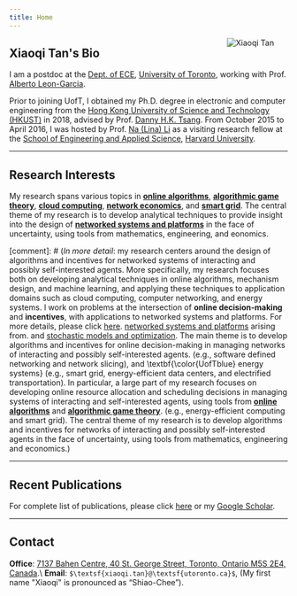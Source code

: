 ```yaml
---
title: Home
---
```



[<img src="/img/xiaoqi.png" style="max-width:13%;min-width:110px;float:right" alt="Xiaoqi Tan" />](https://xiaoqitan.org)

## Xiaoqi Tan's Bio

I am a postdoc at the [Dept. of ECE](https://www.ece.utoronto.ca), [University of Toronto](https://utoronto.ca), working with Prof. [Alberto Leon-Garcia](https://www.nal.utoronto.ca/).  

Prior to joining UofT, I obtained my Ph.D. degree in electronic and computer engineering from the [Hong Kong University of Science and Technology (HKUST)](https://www.ust.hk/) in 2018, advised by Prof. [Danny H.K. Tsang](https://eetsang.home.ece.ust.hk/). From October 2015 to April 2016, I was hosted by Prof. [Na (Lina) Li](https://nali.seas.harvard.edu/) as a visiting research fellow at the [School of Engineering and Applied Science](https://www.seas.harvard.edu/), [Harvard University](https://harvard.edu).

---
## Research Interests

My research spans various topics in [**online algorithms**](/research/#online_algorithms), [**algorithmic game theory**](/research/#mechanism_design), [**cloud computing**](/research/#cloud_computing),  [**network economics**](/research/#networking),  and [**smart grid**](/research/#smart_grid). The central theme of my research is to develop analytical techniques to provide insight into the design of [**networked systems and platforms**](/research/#research_overview) in the face of uncertainty, using tools from mathematics, engineering, and eonomics.


[comment]: # (*In more detail*: my research centers around the design of algorithms and incentives for networked systems of interacting and possibly self-interested agents. More specifically, my research focuses both on developing analytical techniques in online algorithms, mechanism design, and machine learning, and applying these techniques to  application domains such as cloud computing, computer networking, and energy systems. I work on problems at the intersection of **online decision-making** and **incentives**, with applications to networked systems and platforms. For more details, please click [here](/research). [networked systems and platforms](/research/#research_overview) arising from. and [stochastic models and optimization](/research/#stochastic_models). The main theme is to develop algorithms and incentives for online decision-making in managing networks of interacting and possibly self-interested agents. (e.g., software defined networking and network slicing), and \textbf{\color{UofTblue} energy systems} (e.g., smart grid, energy-efficient data centers, and electrified transportation). In particular, a large part of my research focuses on developing online resource allocation and scheduling decisions in managing systems of interacting and self-interested agents, using tools from [**online algorithms**](/research/#online_algorithms) and [**algorithmic game theory**](/research/#mechanism_design). (e.g., energy-efficient computing and smart grid). The central theme of my research is to develop algorithms and incentives for networks of interacting and possibly self-interested agents in the face of uncertainty, using tools from mathematics, engineering and economics.)

---
## Recent Publications

<ul class=circle>
    <script>
        var i;
        for (i = 0; i < papers_journal.length; i++) {
            if (papers_journal[i].highlight.search("yes") >= 0) {
                document.write("<li class=paper>");
                printPaper(papers_journal[i], "yes");
                document.write("</li>");
            }
        }
    </script>
</ul>

For complete list of publications, please click [here](/publications) or my [Google Scholar](https://scholar.google.com/citations?user=drR_WcAAAAAJ&hl=en/).

---
## <a id="contact"></a> Contact
 
**Office**: [7137 Bahen Centre, 40 St. George Street, Toronto, Ontario M5S 2E4, Canada](https://goo.gl/maps/vfCbo1zuws5Wspzu8).\\
**Email**: `$\textsf{xiaoqi.tan}@\textsf{utoronto.ca}$`, (My first name "Xiaoqi" is pronounced as “Shiao-Chee”).

